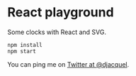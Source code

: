 # React playground

Some clocks with React and SVG.

```
npm install
npm start
```

You can ping me on [Twitter at @djacquel](https://twitter.com/djacquel).
